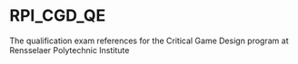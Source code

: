 # RPI_CGD_QE
The qualification exam references for the Critical Game Design program at Rensselaer Polytechnic Institute
